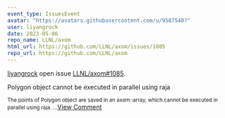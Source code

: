 ```yaml
---
event_type: IssuesEvent
avatar: "https://avatars.githubusercontent.com/u/9587540?"
user: liyangrock
date: 2023-05-06
repo_name: LLNL/axom
html_url: https://github.com/LLNL/axom/issues/1085
repo_url: https://github.com/LLNL/axom
---
```


<a href='https://github.com/liyangrock' target='_blank'>liyangrock</a> open issue <a href='https://github.com/LLNL/axom/issues/1085' target='_blank'>LLNL/axom#1085</a>.

<p>Polygon object cannot be executed in parallel using raja</p><small>The points of Polygon object are saved in an axom::array, which cannot be executed in parallel using raja....</small><a href='https://github.com/LLNL/axom/issues/1085' target='_blank'>View Comment</a>